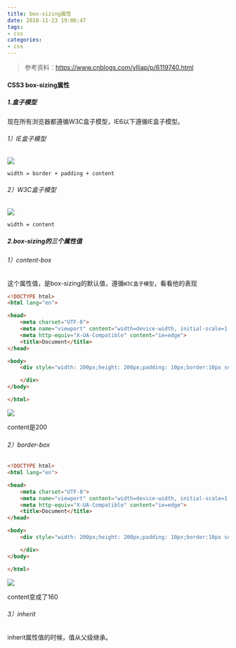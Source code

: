 ```yaml
---
title: box-sizing属性
date: 2018-11-23 19:06:47
tags: 
- css
categories: 
- css
---
```


> 参考资料：https://www.cnblogs.com/ylliap/p/6119740.html



#### CSS3 box-sizing属性

##### 1.盒子模型

现在所有浏览器都遵循W3C盒子模型，IE6以下遵循IE盒子模型。

###### 1）IE盒子模型

![](http://118.24.241.76/869623-20161130211301599-865892975.png)

`width = border + padding + content`



###### 2）W3C盒子模型

![](http://118.24.241.76/869623-20161130211303568-1731032408.png)

`width = content`



##### 2.box-sizing的三个属性值

###### 1）content-box

这个属性值，是box-sizing的默认值，遵循`W3C盒子模型`，看看他的表现

```html
<!DOCTYPE html>
<html lang="en">

<head>
    <meta charset="UTF-8">
    <meta name="viewport" content="width=device-width, initial-scale=1.0">
    <meta http-equiv="X-UA-Compatible" content="ie=edge">
    <title>Document</title>
</head>

<body>
    <div style="width: 200px;height: 200px;padding: 10px;border:10px solid blue;background: red">

    </div>
</body>

</html>
```

![](http://118.24.241.76/WX20181210-212255@2x.png)

content是200



###### 2）border-box

```html
<!DOCTYPE html>
<html lang="en">

<head>
    <meta charset="UTF-8">
    <meta name="viewport" content="width=device-width, initial-scale=1.0">
    <meta http-equiv="X-UA-Compatible" content="ie=edge">
    <title>Document</title>
</head>

<body>
    <div style="width: 200px;height: 200px;padding: 10px;border:10px solid blue;background: red;box-sizing: border-box">

    </div>
</body>

</html>
```

![](http://118.24.241.76/WX20181210-223259@2x.png)

content变成了160



###### 3）inherit

inherit属性值的时候，值从父级继承。





